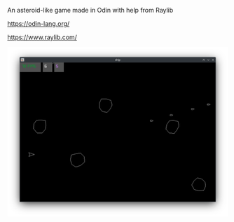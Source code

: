 An asteroid-like game made in Odin with help from Raylib <br>

https://odin-lang.org/

https://www.raylib.com/


<picture>
 <img alt="screenshot" src="img/screenshot.png">
</picture>
